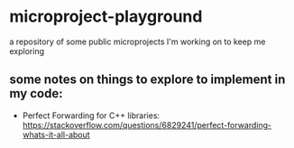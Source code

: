 # microproject-playground
a repository of some public microprojects I'm working on to keep me exploring


## some notes on things to explore to implement in my code:

- Perfect Forwarding for C++ libraries: https://stackoverflow.com/questions/6829241/perfect-forwarding-whats-it-all-about

